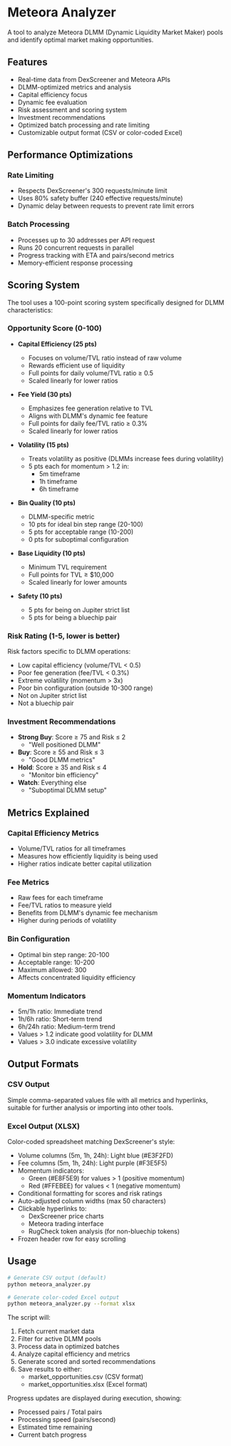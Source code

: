 # Meteora Analyzer

A tool to analyze Meteora DLMM (Dynamic Liquidity Market Maker) pools and identify optimal market making opportunities.

## Features

- Real-time data from DexScreener and Meteora APIs
- DLMM-optimized metrics and analysis
- Capital efficiency focus
- Dynamic fee evaluation
- Risk assessment and scoring system
- Investment recommendations
- Optimized batch processing and rate limiting
- Customizable output format (CSV or color-coded Excel)

## Performance Optimizations

### Rate Limiting

- Respects DexScreener's 300 requests/minute limit
- Uses 80% safety buffer (240 effective requests/minute)
- Dynamic delay between requests to prevent rate limit errors

### Batch Processing

- Processes up to 30 addresses per API request
- Runs 20 concurrent requests in parallel
- Progress tracking with ETA and pairs/second metrics
- Memory-efficient response processing

## Scoring System

The tool uses a 100-point scoring system specifically designed for DLMM characteristics:

### Opportunity Score (0-100)

- **Capital Efficiency (25 pts)**

  - Focuses on volume/TVL ratio instead of raw volume
  - Rewards efficient use of liquidity
  - Full points for daily volume/TVL ratio ≥ 0.5
  - Scaled linearly for lower ratios

- **Fee Yield (30 pts)**

  - Emphasizes fee generation relative to TVL
  - Aligns with DLMM's dynamic fee feature
  - Full points for daily fee/TVL ratio ≥ 0.3%
  - Scaled linearly for lower ratios

- **Volatility (15 pts)**

  - Treats volatility as positive (DLMMs increase fees during volatility)
  - 5 pts each for momentum > 1.2 in:
    - 5m timeframe
    - 1h timeframe
    - 6h timeframe

- **Bin Quality (10 pts)**

  - DLMM-specific metric
  - 10 pts for ideal bin step range (20-100)
  - 5 pts for acceptable range (10-200)
  - 0 pts for suboptimal configuration

- **Base Liquidity (10 pts)**

  - Minimum TVL requirement
  - Full points for TVL ≥ $10,000
  - Scaled linearly for lower amounts

- **Safety (10 pts)**
  - 5 pts for being on Jupiter strict list
  - 5 pts for being a bluechip pair

### Risk Rating (1-5, lower is better)

Risk factors specific to DLMM operations:

- Low capital efficiency (volume/TVL < 0.5)
- Poor fee generation (fee/TVL < 0.3%)
- Extreme volatility (momentum > 3x)
- Poor bin configuration (outside 10-300 range)
- Not on Jupiter strict list
- Not a bluechip pair

### Investment Recommendations

- **Strong Buy**: Score ≥ 75 and Risk ≤ 2
  - "Well positioned DLMM"
- **Buy**: Score ≥ 55 and Risk ≤ 3
  - "Good DLMM metrics"
- **Hold**: Score ≥ 35 and Risk ≤ 4
  - "Monitor bin efficiency"
- **Watch**: Everything else
  - "Suboptimal DLMM setup"

## Metrics Explained

### Capital Efficiency Metrics

- Volume/TVL ratios for all timeframes
- Measures how efficiently liquidity is being used
- Higher ratios indicate better capital utilization

### Fee Metrics

- Raw fees for each timeframe
- Fee/TVL ratios to measure yield
- Benefits from DLMM's dynamic fee mechanism
- Higher during periods of volatility

### Bin Configuration

- Optimal bin step range: 20-100
- Acceptable range: 10-200
- Maximum allowed: 300
- Affects concentrated liquidity efficiency

### Momentum Indicators

- 5m/1h ratio: Immediate trend
- 1h/6h ratio: Short-term trend
- 6h/24h ratio: Medium-term trend
- Values > 1.2 indicate good volatility for DLMM
- Values > 3.0 indicate excessive volatility

## Output Formats

### CSV Output

Simple comma-separated values file with all metrics and hyperlinks, suitable for further analysis or importing into other tools.

### Excel Output (XLSX)

Color-coded spreadsheet matching DexScreener's style:

- Volume columns (5m, 1h, 24h): Light blue (#E3F2FD)
- Fee columns (5m, 1h, 24h): Light purple (#F3E5F5)
- Momentum indicators:
  - Green (#E8F5E9) for values > 1 (positive momentum)
  - Red (#FFEBEE) for values < 1 (negative momentum)
- Conditional formatting for scores and risk ratings
- Auto-adjusted column widths (max 50 characters)
- Clickable hyperlinks to:
  - DexScreener price charts
  - Meteora trading interface
  - RugCheck token analysis (for non-bluechip tokens)
- Frozen header row for easy scrolling

## Usage

```bash
# Generate CSV output (default)
python meteora_analyzer.py

# Generate color-coded Excel output
python meteora_analyzer.py --format xlsx
```

The script will:

1. Fetch current market data
2. Filter for active DLMM pools
3. Process data in optimized batches
4. Analyze capital efficiency and metrics
5. Generate scored and sorted recommendations
6. Save results to either:
   - market_opportunities.csv (CSV format)
   - market_opportunities.xlsx (Excel format)

Progress updates are displayed during execution, showing:

- Processed pairs / Total pairs
- Processing speed (pairs/second)
- Estimated time remaining
- Current batch progress
